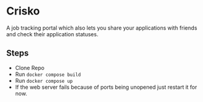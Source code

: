 # Crisko
A job tracking portal which also lets you share your applications with friends and check their application statuses. 

## Steps
* Clone Repo
* Run `docker compose build`
* Run `docker compose up`
* If the web server fails because of ports being unopened just restart it for now.
